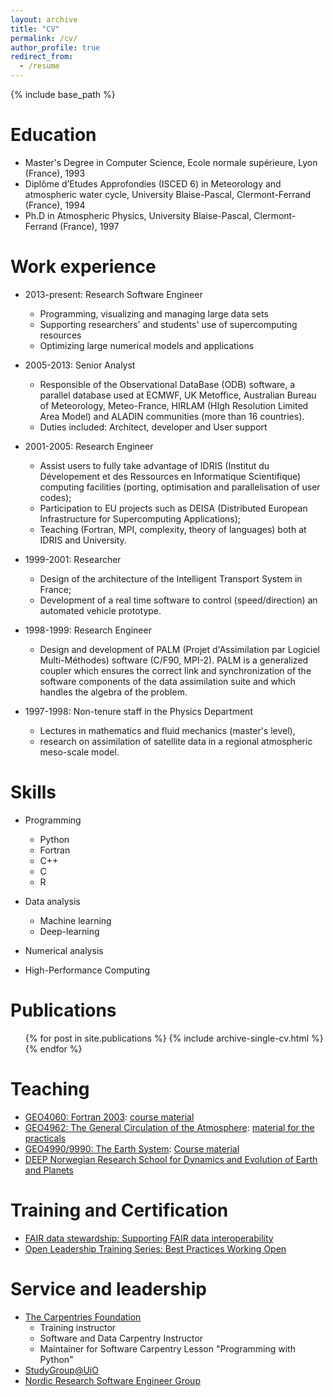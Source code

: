 ```yaml
---
layout: archive
title: "CV"
permalink: /cv/
author_profile: true
redirect_from:
  - /resume
---
```


{% include base_path %}

Education
======
* Master's Degree in Computer Science, Ecole normale supérieure, Lyon (France), 1993
* Diplôme d’Etudes Approfondies (ISCED 6) in Meteorology and atmospheric water cycle, University Blaise-Pascal, Clermont-Ferrand (France), 1994
* Ph.D in Atmospheric Physics, University Blaise-Pascal, Clermont-Ferrand (France), 1997

Work experience
======
* 2013-present: Research Software Engineer
  * Programming, visualizing and managing large data sets
  * Supporting researchers' and students' use of supercomputing resources
  * Optimizing large numerical  models and applications

* 2005-2013: Senior Analyst
  * Responsible of the Observational DataBase (ODB) software, a parallel database used at ECMWF, UK Metoffice, Australian Bureau of Meteorology, Meteo-France, HIRLAM (HIgh Resolution Limited Area Model) and ALADIN communities (more than 16 countries).
  * Duties included: Architect, developer and User support
  
* 2001-2005: Research Engineer
  * Assist users to fully take advantage of IDRIS (Institut du Dévelopement et des Ressources en Informatique Scientifique) computing facilities (porting, optimisation and parallelisation of user codes); 
  * Participation to EU projects such as DEISA (Distributed European Infrastructure for Supercomputing Applications); 
  * Teaching (Fortran, MPI, complexity, theory of languages) both at IDRIS and University.

* 1999-2001: Researcher
  * Design of the architecture of the Intelligent Transport System in France; 
  * Development of a real time software to control (speed/direction) an automated vehicle prototype.

* 1998-1999: Research Engineer
  * Design and development of PALM (Projet d'Assimilation par Logiciel Multi-Méthodes) software (C/F90, MPI-2). PALM is a generalized coupler which ensures the correct link and synchronization of the software components of the data assimilation suite and which handles the algebra of the problem. 

* 1997-1998: Non-tenure staff in the Physics Department
  * Lectures in mathematics and fluid mechanics (master's level), 
  * research on assimilation of satellite data in a regional atmospheric meso-scale model.


Skills
======
* Programming
  * Python
  * Fortran
  * C++
  * C
  * R

* Data analysis
  * Machine learning 
  * Deep-learning

* Numerical analysis

* High-Performance Computing

Publications
======
  <ul>{% for post in site.publications %}
    {% include archive-single-cv.html %}
  {% endfor %}</ul>
  
Teaching
======
* [GEO4060: Fortran 2003](https://www.uio.no/studier/emner/matnat/geofag/GEO4060/index.html): [course material](http://annefou.github.io/Fortran/)
* [GEO4962: The General Circulation of the Atmosphere](https://www.uio.no/studier/emner/matnat/geofag/GEO4962/index.html): [material for the practicals](https://nordicesmhub.github.io/GEO4962/)
* [GEO4990/9990: The Earth System](https://www.uio.no/studier/emner/matnat/geofag/GEO4990/): [Course material](https://nordicesmhub.github.io/NEGI-Andoya-2018/)
* [DEEP Norwegian Research School for Dynamics and Evolution of Earth and Planets](https://nordicesmhub.github.io/deep_python/)
  
Training and Certification
======
* [FAIR data stewardship: Supporting FAIR data interoperability](https://indico.neic.no/event/56)
* [Open Leadership Training Series: Best Practices Working Open](https://mozilla.github.io/open-leadership-training-series/)

Service and leadership
======
* [The Carpentries Foundation](https://carpentries.org/)
  * Training instructor
  * Software and Data Carpentry Instructor
  * Maintainer for Software Carpentry Lesson "Programming with Python"
* [StudyGroup@UiO](https://uio-carpentry.github.io/studyGroup/)
* [Nordic Research Software Engineer Group](http://nordic-rse.org/)
